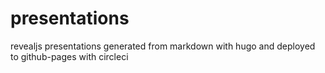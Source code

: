 # presentations
revealjs presentations generated from markdown with hugo and deployed to github-pages with circleci
